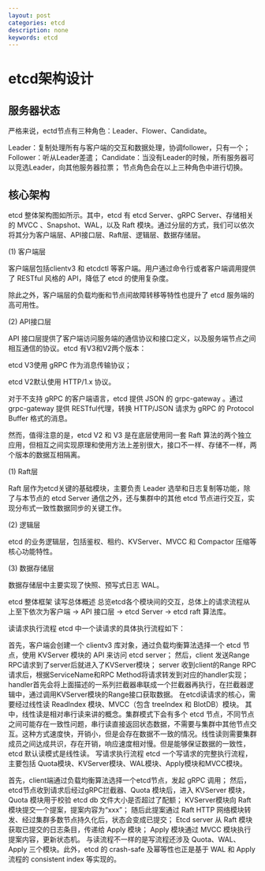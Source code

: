 ```yaml
---
layout: post
categories: etcd
description: none
keywords: etcd
---
```

# etcd架构设计

## 服务器状态
严格来说，ectd节点有三种角色：Leader、Flower、Candidate。

Leader：复制处理所有与客户端的交互和数据处理，协调follower，只有一个；
Follower：听从Leader差遣；
Candidate：当没有Leader的时候，所有服务器可以竞选Leader，向其他服务器拉票；
节点角色会在以上三种角色中进行切换。

## 核心架构

etcd 整体架构图如所示。其中，etcd 有 etcd Server、gRPC Server、存储相关的 MVCC 、Snapshot、WAL，以及 Raft 模块。通过分层的方式，我们可以依次将其分为客户端层、API接口层、Raft层、逻辑层、数据存储层。

(1) 客户端层

客户端层包括clientv3 和 etcdctl 等客户端。用户通过命令行或者客户端调用提供了 RESTful 风格的 API，降低了 etcd 的使用复杂度。

除此之外，客户端层的负载均衡和节点间故障转移等特性也提升了 etcd 服务端的高可用性。

(2) API接口层

API 接口层提供了客户端访问服务端的通信协议和接口定义，以及服务端节点之间相互通信的协议。etcd 有V3和V2两个版本：

etcd V3使用 gRPC 作为消息传输协议；

etcd V2默认使用 HTTP/1.x 协议。

对于不支持 gRPC 的客户端语言，etcd 提供 JSON 的 grpc-gateway 。通过 grpc-gateway 提供 RESTful代理，转换 HTTP/JSON 请求为 gRPC 的 Protocol Buffer 格式的消息。

然而，值得注意的是，etcd V2 和 V3 是在底层使用同一套 Raft 算法的两个独立应用，但相互之间实现原理和使用方法上差别很大，接口不一样、存储不一样，两个版本的数据互相隔离。

(1) Raft层

Raft 层作为etcd关键的基础模块，主要负责 Leader 选举和日志复制等功能，除了与本节点的 etcd Server 通信之外，还与集群中的其他 etcd 节点进行交互，实现分布式一致性数据同步的关键工作。

(2) 逻辑层

etcd 的业务逻辑层，包括鉴权、租约、KVServer、MVCC 和 Compactor 压缩等核心功能特性。

(3) 数据存储层

数据存储层中主要实现了快照、预写式日志 WAL。


etcd 整体框架
读写总体概述
总览etcd各个模块间的交互，总体上的请求流程从上至下依次为客户端 → API 接口层 → etcd Server → etcd raft 算法库。

读请求执行流程
etcd 中一个读请求的具体执行流程如下：

首先，客户端会创建一个 clientv3 库对象，通过负载均衡算法选择一个 etcd 节点，使用 KVServer 模块的 API 来访问 etcd server；
然后，client 发送Range RPC请求到了server后就进入了KVServer模块；
server 收到client的Range RPC请求后，根据ServiceName和RPC Method将请求转发到对应的handler实现；
handler首先会将上面描述的一系列拦截器串联成一个拦截器再执行，在拦截器逻辑中，通过调用KVServer模块的Range接口获取数据。
在etcd读请求的核心，需要经过线性读 ReadIndex 模块、MVCC（包含 treeIndex 和 BlotDB）模块。
其中，线性读是相对串行读来讲的概念。集群模式下会有多个 etcd 节点，不同节点之间可能存在一致性问题，串行读直接返回状态数据，不需要与集群中其他节点交互。这种方式速度快，开销小，但是会存在数据不一致的情况。线性读则需要集群成员之间达成共识，存在开销，响应速度相对慢。但是能够保证数据的一致性，etcd 默认读模式是线性读。
写请求执行流程
etcd 一个写请求的完整执行流程，主要包括 Quota模块、KVServer模块、WAL模块、Apply模块和MVCC模块。

首先，client端通过负载均衡算法选择一个etcd节点，发起 gRPC 调用；
然后，etcd节点收到请求后经过gRPC拦截器、Quota 模块后，进入 KVServer 模块，Quota 模块用于校验 etcd db 文件大小是否超过了配额；
KVServer模块向 Raft 模块提交一个提案，提案内容为“xxx”；
随后此提案通过 Raft HTTP 网络模块转发、经过集群多数节点持久化后，状态会变成已提交；
Etcd server 从 Raft 模块获取已提交的日志条目，传递给 Apply 模块；
Apply 模块通过 MVCC 模块执行提案内容，更新状态机。
与读流程不一样的是写流程还涉及 Quota、WAL、Apply 三个模块。此外，etcd 的 crash-safe 及幂等性也正是基于 WAL 和 Apply 流程的 consistent index 等实现的。